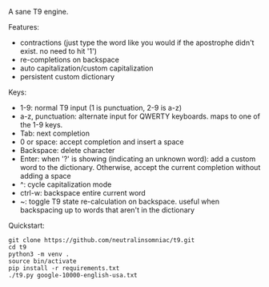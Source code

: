 A sane T9 engine.

Features:
- contractions (just type the word like you would if the apostrophe didn't exist. no need to hit '1')
- re-completions on backspace
- auto capitalization/custom capitalization
- persistent custom dictionary

Keys:
- 1-9: normal T9 input (1 is punctuation, 2-9 is a-z)
- a-z, punctuation: alternate input for QWERTY keyboards. maps to one of the 1-9 keys.
- Tab: next completion
- 0 or space: accept completion and insert a space
- Backspace: delete character
- Enter: when '?' is showing (indicating an unknown word): add a custom word to
  the dictionary. Otherwise, accept the current completion without adding a space
- ^: cycle capitalization mode
- ctrl-w: backspace entire current word
- ~: toggle T9 state re-calculation on backspace. useful when backspacing up to
  words that aren't in the dictionary

Quickstart:
```
git clone https://github.com/neutralinsomniac/t9.git
cd t9
python3 -m venv .
source bin/activate
pip install -r requirements.txt
./t9.py google-10000-english-usa.txt
```
